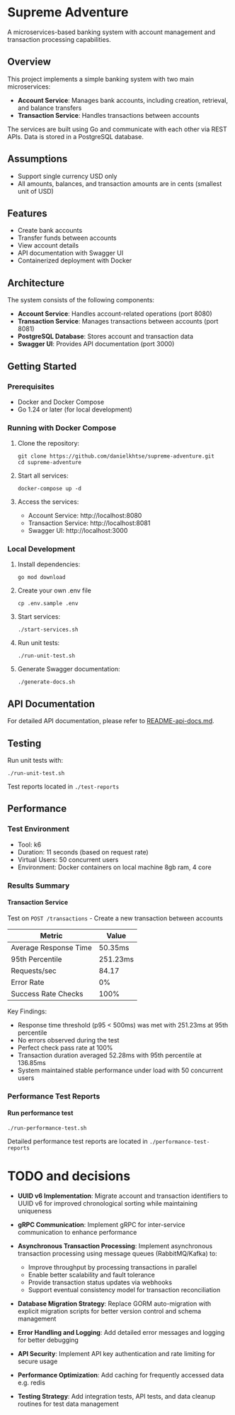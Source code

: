 # Supreme Adventure

A microservices-based banking system with account management and transaction processing capabilities.

## Overview

This project implements a simple banking system with two main microservices:

-   **Account Service**: Manages bank accounts, including creation, retrieval, and balance transfers
-   **Transaction Service**: Handles transactions between accounts

The services are built using Go and communicate with each other via REST APIs. Data is stored in a PostgreSQL database.

## Assumptions

-   Support single currency USD only
-   All amounts, balances, and transaction amounts are in cents (smallest unit of USD)

## Features

-   Create bank accounts
-   Transfer funds between accounts
-   View account details
-   API documentation with Swagger UI
-   Containerized deployment with Docker

## Architecture

The system consists of the following components:

-   **Account Service**: Handles account-related operations (port 8080)
-   **Transaction Service**: Manages transactions between accounts (port 8081)
-   **PostgreSQL Database**: Stores account and transaction data
-   **Swagger UI**: Provides API documentation (port 3000)

## Getting Started

### Prerequisites

-   Docker and Docker Compose
-   Go 1.24 or later (for local development)

### Running with Docker Compose

1. Clone the repository:

    ```
    git clone https://github.com/danielkhtse/supreme-adventure.git
    cd supreme-adventure
    ```

2. Start all services:

    ```
    docker-compose up -d
    ```

3. Access the services:
    - Account Service: http://localhost:8080
    - Transaction Service: http://localhost:8081
    - Swagger UI: http://localhost:3000

### Local Development

1. Install dependencies:

    ```
    go mod download
    ```

2. Create your own .env file

    ```
    cp .env.sample .env
    ```

3. Start services:

    ```
    ./start-services.sh
    ```

4. Run unit tests:
    ```
    ./run-unit-test.sh
    ```
5. Generate Swagger documentation:

    ```
    ./generate-docs.sh
    ```

## API Documentation

For detailed API documentation, please refer to [README-api-docs.md](README-api-docs.md).

## Testing

Run unit tests with:

```
./run-unit-test.sh
```

Test reports located in `./test-reports`

## Performance

### Test Environment

-   Tool: k6
-   Duration: 11 seconds (based on request rate)
-   Virtual Users: 50 concurrent users
-   Environment: Docker containers on local machine 8gb ram, 4 core

### Results Summary

#### Transaction Service

Test on `POST /transactions` - Create a new transaction between accounts

| Metric                | Value    |
| --------------------- | -------- |
| Average Response Time | 50.35ms  |
| 95th Percentile       | 251.23ms |
| Requests/sec          | 84.17    |
| Error Rate            | 0%       |
| Success Rate Checks   | 100%     |

Key Findings:

-   Response time threshold (p95 < 500ms) was met with 251.23ms at 95th percentile
-   No errors observed during the test
-   Perfect check pass rate at 100%
-   Transaction duration averaged 52.28ms with 95th percentile at 136.85ms
-   System maintained stable performance under load with 50 concurrent users

### Performance Test Reports

#### Run performance test

```
./run-performance-test.sh
```

Detailed performance test reports are located in `./performance-test-reports`

# TODO and decisions

-   **UUID v6 Implementation**: Migrate account and transaction identifiers to UUID v6 for improved chronological sorting while maintaining uniqueness
-   **gRPC Communication**: Implement gRPC for inter-service communication to enhance performance
-   **Asynchronous Transaction Processing**: Implement asynchronous transaction processing using message queues (RabbitMQ/Kafka) to:

    -   Improve throughput by processing transactions in parallel
    -   Enable better scalability and fault tolerance
    -   Provide transaction status updates via webhooks
    -   Support eventual consistency model for transaction reconciliation

-   **Database Migration Strategy**: Replace GORM auto-migration with explicit migration scripts for better version control and schema management
-   **Error Handling and Logging**: Add detailed error messages and logging for better debugging
-   **API Security**: Implement API key authentication and rate limiting for secure usage
-   **Performance Optimization**: Add caching for frequently accessed data e.g. redis
-   **Testing Strategy**: Add integration tests, API tests, and data cleanup routines for test data management
